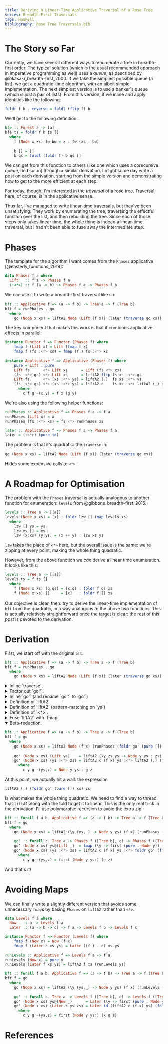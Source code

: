 ```yaml
---
title: Deriving a Linear-Time Applicative Traversal of a Rose Tree
series: Breadth-First Traversals
tags: Haskell
bibliography: Rose Tree Traversals.bib
---
```


# The Story so Far

Currently, we have several different ways to enumerate a tree in breadth-first
order.
The typical solution (which is the usual recommended approach in imperative
programming as well) uses a *queue*, as described by
@okasaki_breadth-first_2000.
If we take the simplest possible queue (a list), we get a quadratic-time
algorithm, with an albeit simple implementation.
The next simplest version is to use a banker's queue (which is just a pair of
lists).
From this version, if we inline and apply identities like the following:

```haskell
foldr f b . reverse = foldl (flip f) b
```

We'll get to the following definition:

```haskell
bfe :: Forest a -> [a]
bfe ts = foldr f b ts []
  where
    f (Node x xs) fw bw = x : fw (xs : bw)

    b [] = []
    b qs = foldl (foldr f) b qs []
```

We can get from this function to others (like one which uses a corecursive
queue, and so on) through a similar derivation.
I might some day write a post on each derivation, starting from the simple
version and demonstrating how to get to the more efficient at each step.

For today, though, I'm interested in the *traversal* of a rose tree.
Traversal, here, of course, is in the applicative sense.

Thus far, I've managed to write linear-time traversals, but they've been
unsatisfying.
They work by enumerating the tree, traversing the effectful function over the
list, and then rebuilding the tree.
Since each of those steps only takes linear time, the whole thing is indeed a
linear-time traversal, but I hadn't been able to fuse away the intermediate
step.

# Phases

The template for the algorithm I want comes from the `Phases` applicative
[@easterly_functions_2019]:

```haskell
data Phases f a where
  Lift   :: f a -> Phases f a
  (:<*>) :: f (a -> b) -> Phases f a -> Phases f b
```

We can use it to write a breadth-first traversal like so:

```haskell
bft :: Applicative f => (a -> f b) -> Tree a -> f (Tree b)
bft f = runPhases . go
  where
    go (Node x xs) = liftA2 Node (Lift (f x)) (later (traverse go xs))
```

The key component that makes this work is that it combines applicative effects
in parallel:

```haskell
instance Functor f => Functor (Phases f) where
    fmap f (Lift x) = Lift (fmap f x)
    fmap f (fs :<*> xs) = fmap (f.) fs :<*> xs
    
instance Applicative f => Applicative (Phases f) where
    pure = Lift . pure
    Lift fs      <*> Lift xs      = Lift (fs <*> xs)
    (fs :<*> gs) <*> Lift xs      = liftA2 flip fs xs :<*> gs
    Lift fs      <*> (xs :<*> ys) = liftA2 (.)  fs xs :<*> ys
    (fs :<*> gs) <*> (xs :<*> ys) = liftA2 c    fs xs :<*> liftA2 (,) gs ys
      where
        c f g ~(x,y) = f x (g y)
```

We're also using the following helper functions:

```haskell
runPhases :: Applicative f => Phases f a -> f a
runPhases (Lift x) = x
runPhases (fs :<*> xs) = fs <*> runPhases xs

later :: Applicative f => Phases f a -> Phases f a
later = (:<*>) (pure id)
```

The problem is that it's quadratic: the `traverse` in:

```haskell
go (Node x xs) = liftA2 Node (Lift (f x)) (later (traverse go xs))
```

Hides some expensive calls to `<*>`.

# A Roadmap for Optimisation

The problem with the `Phases` traversal is actually analogous to another
function for enumeration: `levels` from @gibbons_breadth-first_2015.

```haskell
levels :: Tree a -> [[a]]
levels (Node x xs) = [x] : foldr lzw [] (map levels xs)
  where
    lzw [] ys = ys
    lzw xs [] = xs
    lzw (x:xs) (y:ys) = (x ++ y) : lzw xs ys
```

`lzw` takes the place of `<*>` here, but the overall issue is the same: we're
zipping at every point, making the whole thing quadratic.

However, from the above function we *can* derive a linear time enumeration.
It looks like this:

```haskell
levels :: Tree a -> [[a]]
levels ts = f ts []
  where
    f (Node x xs) (q:qs) = (x:q) : foldr f qs xs
    f (Node x xs) []     = [x]   : foldr f [] xs
```

Our objective is clear, then: try to derive the linear-time implementation of
`bft` from the quadratic, in a way analogous to the above two functions.
This is actually relatively straightforward once the target is clear: the rest
of this post is devoted to the derivation.

# Derivation

First, we start off with the original `bft`.

```haskell
bft :: Applicative f => (a -> f b) -> Tree a -> f (Tree b)
bft f = runPhases . go
  where
    go (Node x xs) = liftA2 Node (Lift (f x)) (later (traverse go xs))
```

<details>
<summary>
Inline `traverse`.
</summary>

```haskell
bft :: Applicative f => (a -> f b) -> Tree a -> f (Tree b)
bft f = runPhases . go
  where
    go (Node x xs) = liftA2 Node (Lift (f x)) (later (go' xs))
    go' = foldr (liftA2 (:) . go) (pure [])
```

</details>
<details>
<summary>
Factor out `go''`.
</summary>

```haskell
bft :: Applicative f => (a -> f b) -> Tree a -> f (Tree b)
bft f = runPhases . go
  where
    go (Node x xs) = liftA2 Node (Lift (f x)) (later (go' xs))
    go' = foldr go'' (pure [])
    go'' (Node x xs) ys = liftA2 (:) (liftA2 Node (Lift (f x)) (later (go' xs))) ys
```

</details>
<details>
<summary>
Inline `go'` (and rename `go''` to `go'`)

</summary>

```haskell
bft :: Applicative f => (a -> f b) -> Tree a -> f (Tree b)
bft f = runPhases . go
  where
    go (Node x xs) = liftA2 Node (Lift (f x)) (later (foldr go' (pure []) xs))
    go' (Node x xs) ys = liftA2 (:) (liftA2 Node (Lift (f x)) (later (foldr go' (pure []) xs))) ys
```

</details>
<details>
<summary>
Definition of `liftA2`

</summary>

```haskell
bft :: Applicative f => (a -> f b) -> Tree a -> f (Tree b)
bft f = runPhases . go
  where
    go (Node x xs) = liftA2 Node (Lift (f x)) (later (foldr go' (pure []) xs))
    go' (Node x xs) ys = liftA2 (:) (fmap Node (f x) :<*> (foldr go' (pure []) xs)) ys
```

</details>
<details>
<summary>
Definition of `liftA2` (pattern-matching on `ys`)

</summary>

```haskell
bft :: Applicative f => (a -> f b) -> Tree a -> f (Tree b)
bft f = runPhases . go
  where
    go (Node x xs) = liftA2 Node (Lift (f x)) (later (foldr go' (pure []) xs))
    go' (Node x xs) (Lift ys)    = fmap (((:).) . Node) (f x) :<*> (foldr go' (pure []) xs) <*> Lift ys
    go' (Node x xs) (ys :<*> zs) = fmap (((:).) . Node) (f x) :<*> (foldr go' (pure []) xs) <*> ys :<*> zs
```

</details>
<details>
<summary>
Definition of `<*>`.
</summary>

```haskell
bft :: Applicative f => (a -> f b) -> Tree a -> f (Tree b)
bft f = runPhases . go
  where
    go (Node x xs) = liftA2 Node (Lift (f x)) (later (foldr go' (pure []) xs))
    go' (Node x xs) (Lift ys)    = liftA2 flip (fmap (((:).) . Node) (f x)) ys :<*> foldr go' (pure []) xs
    go' (Node x xs) (ys :<*> zs) = liftA2 c (fmap (((:).) . Node) (f x)) ys :<*> liftA2 (,) (foldr go' (pure []) xs) zs
      where
        c f g ~(x,y) = f x (g y)
```

</details>
<details>
<summary>
Fuse `liftA2` with `fmap`

</summary>

```haskell
bft :: Applicative f => (a -> f b) -> Tree a -> f (Tree b)
bft f = runPhases . go
  where
    go (Node x xs) = liftA2 Node (Lift (f x)) (later (foldr go' (pure []) xs))
    go' (Node x xs) (Lift ys)    = liftA2 (flip . (((:).) . Node)) (f x) ys :<*> foldr go' (pure []) xs
    go' (Node x xs) (ys :<*> zs) = liftA2 (c . (((:).) . Node)) (f x) ys :<*> liftA2 (,) (foldr go' (pure []) xs) zs
      where
        c f g ~(x,y) = f x (g y)
```

</details>
<details open>
<summary>
Beta-reduction.
</summary>

```haskell
bft :: Applicative f => (a -> f b) -> Tree a -> f (Tree b)
bft f = go
  where
    go (Node x xs) = liftA2 Node (f x) (runPhases (foldr go' (pure []) xs))
    
    go' (Node x xs) (Lift ys)    = liftA2 (\y zs ys -> Node y ys : zs) (f x) ys :<*> foldr go' (pure []) xs
    go' (Node x xs) (ys :<*> zs) = liftA2 c (f x) ys :<*> liftA2 (,) (foldr go' (pure []) xs) zs
      where
        c y g ~(ys,z) = Node y ys : g z
```

</details>
At this point, we actually hit a wall: the expression

```haskell
liftA2 (,) (foldr go' (pure []) xs) zs
```

Is what makes the whole thing quadratic.
We need to find a way to thread that `liftA2` along with the fold to get it to
linear.
This is the only real trick in the derivation: I'll use polymorphic recursion to
avoid the extra zip.

```haskell
bft :: forall f a b. Applicative f => (a -> f b) -> Tree a -> f (Tree b)
bft f = go
  where
    go (Node x xs) = liftA2 (\y (ys,_) -> Node y ys) (f x) (runPhases (foldr go' (pure ([],())) xs))
    
    go' :: forall c. Tree a -> Phases f ([Tree b], c) -> Phases f ([Tree b], c)
    go' (Node x xs) ys@(Lift _)  = fmap (\y -> first (pure . Node y)) (f x) :<*> foldr go' ys xs
    go' (Node x xs) (ys :<*> zs) = liftA2 c (f x) ys :<*> foldr go' (fmap ((,) []) zs) xs
      where
        c y g ~(ys,z) = first (Node y ys:) (g z)
```
And that's it!

# Avoiding Maps

We can finally write a slightly different version that avoids some unnecessary
`fmap`s by basing `Phases` on `liftA2` rather than `<*>`.

```haskell
data Levels f a where
  Now   :: a -> Levels f a
  Later :: (a -> b -> c) -> f a -> Levels f b -> Levels f c

instance Functor f => Functor (Levels f) where
    fmap f (Now x) = Now (f x)
    fmap f (Later c xs ys) = Later ((f.) . c) xs ys
            
runLevels :: Applicative f => Levels f a -> f a
runLevels (Now x) = pure x
runLevels (Later f xs ys) = liftA2 f xs (runLevels ys)

bft :: forall f a b. Applicative f => (a -> f b) -> Tree a -> f (Tree b)
bft f = go
  where
    go (Node x xs) = liftA2 (\y (ys,_) -> Node y ys) (f x) (runLevels (foldr go' (Now ([],())) xs))
    
    go' :: forall c. Tree a -> Levels f ([Tree b], c) -> Levels f ([Tree b], c)
    go' (Node x xs) ys@(Now _)      = Later (\y -> first (pure . Node y)) (f x) (foldr go' ys xs)
    go' (Node x xs) (Later k ys zs) = Later id (liftA2 c (f x) ys) (foldr go' (fmap ((,) []) zs) xs)
      where
        c y g ~(ys,z) = first (Node y ys:) (k g z)
```

# References
